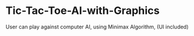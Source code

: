 # Tic-Tac-Toe-AI-with-Graphics
User can play against computer AI, using Minimax Algorithm, (UI included)
